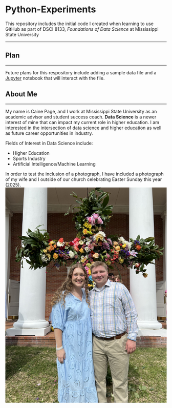# Python-Experiments
This repository includes the initial code I created when learning to use GitHub as part of DSCI 8133, *Foundations of Data Science* at Mississippi State University
___
## Plan
___
Future plans for this respository include adding a sample data file and a [Jupyter](https://jupyter.org/) notebook that will interact with the file. 
## About Me
___
My name is Caine Page, and I work at Mississippi State University as an academic advisor and student success coach. **Data Science** is a newer interest of mine that can impact my current role in higher education. I am interested in the intersection of data science and higher education as well as future career opportunities in industry. 

Fields of Interest in Data Science include:
- Higher Education
- Sports Industry
- Artificial Intelligence/Machine Learning

In order to test the inclusion of a photograph, I have included a photograph of my wife and I outside of our church celebrating Easter Sunday this year (2025). ![alt text](IMG_2185.jpg)

